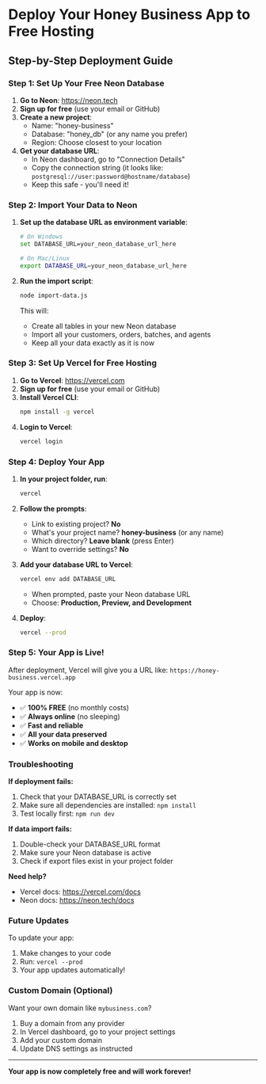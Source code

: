 # Deploy Your Honey Business App to Free Hosting

## Step-by-Step Deployment Guide

### Step 1: Set Up Your Free Neon Database

1. **Go to Neon**: https://neon.tech
2. **Sign up for free** (use your email or GitHub)
3. **Create a new project**:
   - Name: "honey-business"
   - Database: "honey_db" (or any name you prefer)
   - Region: Choose closest to your location
4. **Get your database URL**:
   - In Neon dashboard, go to "Connection Details"
   - Copy the connection string (it looks like: `postgresql://user:password@hostname/database`)
   - Keep this safe - you'll need it!

### Step 2: Import Your Data to Neon

1. **Set up the database URL as environment variable**:
   ```bash
   # On Windows
   set DATABASE_URL=your_neon_database_url_here
   
   # On Mac/Linux
   export DATABASE_URL=your_neon_database_url_here
   ```

2. **Run the import script**:
   ```bash
   node import-data.js
   ```

   This will:
   - Create all tables in your new Neon database
   - Import all your customers, orders, batches, and agents
   - Keep all your data exactly as it is now

### Step 3: Set Up Vercel for Free Hosting

1. **Go to Vercel**: https://vercel.com
2. **Sign up for free** (use your email or GitHub)
3. **Install Vercel CLI**:
   ```bash
   npm install -g vercel
   ```
4. **Login to Vercel**:
   ```bash
   vercel login
   ```

### Step 4: Deploy Your App

1. **In your project folder, run**:
   ```bash
   vercel
   ```

2. **Follow the prompts**:
   - Link to existing project? **No**
   - What's your project name? **honey-business** (or any name)
   - Which directory? **Leave blank** (press Enter)
   - Want to override settings? **No**

3. **Add your database URL to Vercel**:
   ```bash
   vercel env add DATABASE_URL
   ```
   - When prompted, paste your Neon database URL
   - Choose: **Production, Preview, and Development**

4. **Deploy**:
   ```bash
   vercel --prod
   ```

### Step 5: Your App is Live!

After deployment, Vercel will give you a URL like:
`https://honey-business.vercel.app`

Your app is now:
- ✅ **100% FREE** (no monthly costs)
- ✅ **Always online** (no sleeping)
- ✅ **Fast and reliable**
- ✅ **All your data preserved**
- ✅ **Works on mobile and desktop**

### Troubleshooting

**If deployment fails:**
1. Check that your DATABASE_URL is correctly set
2. Make sure all dependencies are installed: `npm install`
3. Test locally first: `npm run dev`

**If data import fails:**
1. Double-check your DATABASE_URL format
2. Make sure your Neon database is active
3. Check if export files exist in your project folder

**Need help?**
- Vercel docs: https://vercel.com/docs
- Neon docs: https://neon.tech/docs

### Future Updates

To update your app:
1. Make changes to your code
2. Run: `vercel --prod`
3. Your app updates automatically!

### Custom Domain (Optional)

Want your own domain like `mybusiness.com`?
1. Buy a domain from any provider
2. In Vercel dashboard, go to your project settings
3. Add your custom domain
4. Update DNS settings as instructed

---

**Your app is now completely free and will work forever!**